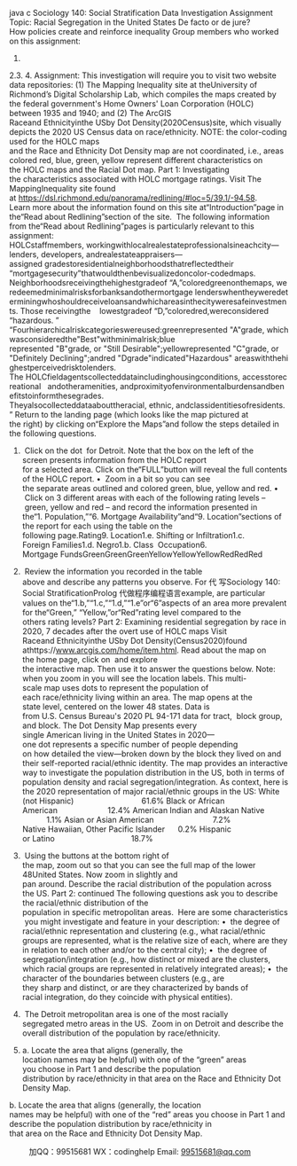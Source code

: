 java c
Sociology 140: Social Stratification
Data Investigation Assignment
Topic: Racial Segregation in the United States
De facto or de jure? How policies create and reinforce inequality
Group members who worked on this assignment:

1.

2.3.
4.
Assignment: This investigation will require you to visit two website data repositories: (1) The Mapping Inequality site at theUniversity of Richmond’s Digital Scholarship Lab, which compiles the maps created by the federal government's Home Owners' Loan Corporation (HOLC) between 1935 and 1940; and (2) The ArcGIS Raceand Ethnicityinthe USby Dot Density(2020Census)site, which visually depicts the 2020 US Census data on race/ethnicity.
NOTE: the color-coding used for the HOLC maps and the Race and Ethnicity Dot Density map are not coordinated, i.e., areas colored red, blue, green, yellow represent different characteristics on the HOLC maps and the Racial Dot map.
Part 1: Investigating the characteristics associated with HOLC mortgage ratings.
Visit The MappingInequality site found at https://dsl.richmond.edu/panorama/redlining/#loc=5/39.1/-94.58.
Learn more about the information found on this site at“Introduction”page in the“Read about Redlining”section of the site.  The following information from the“Read about Redlining”pages is particularly relevant to this
assignment:
HOLCstaffmembers, workingwithlocalrealestateprofessionalsineachcity—lenders, developers, andrealestateappraisers—assigned gradestoresidentialneighborhoodsthatreflectedtheir “mortgagesecurity”thatwouldthenbevisualizedoncolor-codedmaps.
Neighborhoodsreceivingthehighestgradeof “A,”coloredgreenonthemaps, weredeemedminimalrisksforbanksandothermortgage lenderswhentheyweredeterminingwhoshouldreceiveloansandwhichareasinthecityweresafeinvestments. Those receivingthe    lowestgradeof “D,”coloredred,wereconsidered “hazardous. ”
“Fourhierarchicalriskcategorieswereused:greenrepresented "A"grade, whichwasconsideredthe"Best"withminimalrisk;blue represented "B"grade, or "Still Desirable";yellowrepresented "C"grade, or "Definitely Declining";andred "Dgrade"indicated"Hazardous" areaswiththehighestperceivedrisktolenders. The HOLCfieldagentscollecteddataincludinghousingconditions, accesstorecreational   andotheramenities, andproximityofenvironmentalburdensandbenefitstoinformthesegrades. Theyalsocollecteddataabouttheracial, ethnic, andclassidentitiesofresidents. ”
Return to the landing page (which looks like the map pictured at the right) by clicking on“Explore the Maps”and follow the steps detailed in the following questions.
1.  Click on the dot  for Detroit.
Note that the box on the left of the screen presents information from the HOLC report for a selected area. Click on the“FULL”button will reveal the full contents of the HOLC report.
•  Zoom in a bit so you can see the separate areas outlined and colored green, blue, yellow and red.
•  Click on 3 different areas with each of the following rating levels – green, yellow and red – and record the
information presented in the“1. Population,”“6. Mortgage Availability”and“9. Location”sections of the report for each using the table on the following page.Rating9. Location1.e. Shifting or Infiltration1.c. Foreign Families1.d. Negro1.b. Class  Occupation6. Mortgage FundsGreenGreenGreenYellowYellowYellowRedRedRed
2.  Review the information you recorded in the table above and describe any patterns you observe. For 代 写Sociology 140: Social StratificationProlog
代做程序编程语言example, are particular values on the“1.b,”“1.c,”“1.d,”“1.e”or“6”aspects of an area more prevalent for the“Green,”
“Yellow,”or“Red”rating level compared to the others rating levels?
Part 2: Examining residential segregation by race in 2020, 7 decades after the overt use of HOLC maps
Visit Raceand Ethnicityinthe USby Dot Density(Census2020)found athttps://www.arcgis.com/home/item.html.
Read about the map on the home page, click on  and explore the interactive map. Then use it to answer the questions below. Note: when you zoom in you will see the location labels.
This multi-scale map uses dots to represent the population of each race/ethnicity living within an area. The map opens at the state level, centered on the lower 48 states. Data is from U.S. Census Bureau's 2020 PL 94-171 data for tract,  block group, and block. The Dot Density Map presents every single American living in the United States in 2020—one dot represents a specific number of people depending on how detailed the view—broken down by the block they lived on and their self-reported racial/ethnic identity. The map provides an interactive way to investigate the population distribution in the US, both in terms of population density and racial segregation/integration.
As context, here is the 2020 representation of major racial/ethnic groups in the US: White (not Hispanic)                               61.6%
Black or African American                       12.4%
American Indian and Alaskan Native            1.1%
Asian or Asian American                           7.2%
Native Hawaiian, Other Pacific Islander      0.2%
Hispanic or Latino                                   18.7%
1.  Using the buttons at the bottom right of the map, zoom out so that you can see the full map of the lower 48United States. Now zoom in slightly and pan around. Describe the racial distribution of the population across the US.
Part 2: continued
The following questions ask you to describe the racial/ethnic distribution of the population in specific metropolitan areas.  Here are some characteristics you might investigate and feature in your description:
•  the degree of racial/ethnic representation and clustering (e.g., what racial/ethnic groups are represented, what is the relative size of each, where are they in relation to each other and/or to the central city);
•  the degree of segregation/integration (e.g., how distinct or mixed are the clusters, which racial groups are represented in relatively integrated areas);
•  the character of the boundaries between clusters (e.g., are they sharp and distinct, or are they characterized by bands of racial integration, do they coincide with physical entities).
2.  The Detroit metropolitan area is one of the most racially segregated metro areas in the US.  Zoom in on Detroit and describe the overall distribution of the population by race/ethnicity.

3. a. Locate the area that aligns (generally, the location names may be helpful) with one of the “green” areas you choose in Part 1 and describe the population distribution by race/ethnicity in that area on the Race and
Ethnicity Dot Density Map.

b. Locate the area that aligns (generally, the location names may be helpful) with one of the “red” areas you choose in Part 1 and describe the population distribution by race/ethnicity in that area on the Race and
Ethnicity Dot Density Map.

         
加QQ：99515681  WX：codinghelp  Email: 99515681@qq.com
